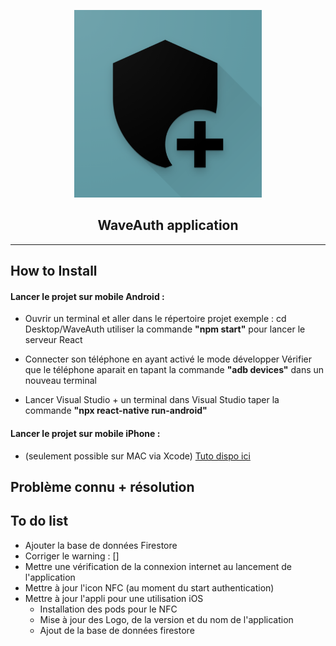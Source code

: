 <p align="center">
  <img alt="react-native-nfc-rewriter" src="./images/nfc-rewriter-icon.png" width="300">
</p>
<p align="center">
  <h2 align="center">WaveAuth application</h2>
</p>

---

## How to Install

<h4> Lancer le projet sur mobile Android : </h4>

- Ouvrir un terminal et aller dans le répertoire projet
  exemple : cd Desktop/WaveAuth
  utiliser la commande <strong>"npm start"</strong> pour lancer le serveur React

- Connecter son téléphone en ayant activé le mode développer
  Vérifier que le téléphone aparait en tapant la commande <strong>"adb devices"</strong> dans un nouveau terminal

- Lancer Visual Studio + un terminal dans Visual Studio
  taper la commande <strong>"npx react-native run-android"</strong>

<h4> Lancer le projet sur mobile iPhone : </h4>

- (seulement possible sur MAC via Xcode)
  <a href="https://reactnative.dev/docs/running-on-device">Tuto dispo ici</a>

## Problème connu + résolution

## To do list

- Ajouter la base de données Firestore
- Corriger le warning : []
- Mettre une vérification de la connexion internet au lancement de l'application
- Mettre à jour l'icon NFC (au moment du start authentication)
- Mettre à jour l'appli pour une utilisation iOS
  - Installation des pods pour le NFC
  - Mise à jour des Logo, de la version et du nom de l'application
  - Ajout de la base de données firestore
